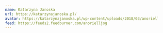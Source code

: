 ```yaml
---
name: Katarzyna Janoska
url: https://katarzynajanoska.pl/
avatar: https://katarzynajanoska.pl/wp-content/uploads/2018/03/anoriell-katarzyna-janoska-50x50.png
feed: https://feeds2.feedburner.com/anorielljog
---
```

